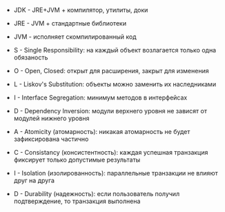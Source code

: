 - JDK - JRE+JVM + компилятор, утилиты, доки
- JRE - JVM + стандартные библиотеки
- JVM - исполняет скомпилированный код

- S - Single Responsibility: на каждый объект возлагается только одна обязаность
- O - Open, Closed: открыт для расширения, закрыт для изменения
- L - Liskov's Substitution: объекты можно заменить их наследниками
- I - Interface Segregation: минимум методов в интерфейсах
- D - Dependency Inversion: модули верхнего уровня не зависят от модулей нижнего уровня

- A - Atomicity (атомарность): никакая атомарность не будет зафиксирована частично
- C - Consistancy (консистентность): каждая успешная транзакция фиксирует только допустимые результаты
- I - Isolation (изолированность): параллельные транзакции не влияют друг на друга
- D - Durability (надежность): если пользователь получил подтверждение, то транзакция выполнена
